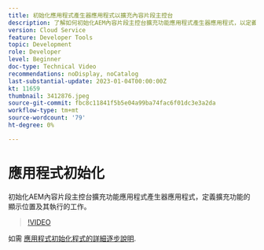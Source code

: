 ```yaml
---
title: 初始化應用程式產生器應用程式以擴充內容片段主控台
description: 了解如何初始化AEM內容片段主控台擴充功能應用程式產生器應用程式，以定義擴充功能的顯示位置及其執行的工作。
version: Cloud Service
feature: Developer Tools
topic: Development
role: Developer
level: Beginner
doc-type: Technical Video
recommendations: noDisplay, noCatalog
last-substantial-update: 2023-01-04T00:00:00Z
kt: 11659
thumbnail: 3412876.jpeg
source-git-commit: fbc8c11841f5b5e04a99ba74fac6f01dc3e3a2da
workflow-type: tm+mt
source-wordcount: '79'
ht-degree: 0%

---
```



# 應用程式初始化

初始化AEM內容片段主控台擴充功能應用程式產生器應用程式，定義擴充功能的顯示位置及其執行的工作。

>[!VIDEO](https://video.tv.adobe.com/v/3412876/?quality=12&learn=on)

如需 [應用程式初始化程式的詳細逐步說明](https://developer.adobe.com/uix/docs/services/aem-cf-console-admin/code-generation/#launch-code-generation-during-project-initialization).
